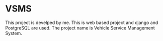 # VSMS
This project is develped by me. This is web based project and django and PostgreSQL are used. The project name is Vehicle Service Management System.
